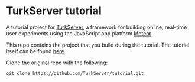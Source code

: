 # TurkServer tutorial

A tutorial project for
[TurkServer](https://github.com/TurkServer/turkserver-meteor), a
framework for building online, real-time user experiments using the
JavaScript app platform [Meteor](https://www.meteor.com/).

This repo contains the project that you build during the tutorial. The
tutorial itself can be found [here][tutorial].

[tutorial]: http://turkserver.readthedocs.io/en/latest/examples/tutorial.html

Clone the original repo with the following:

```
git clone https://github.com/TurkServer/tutorial.git
```
